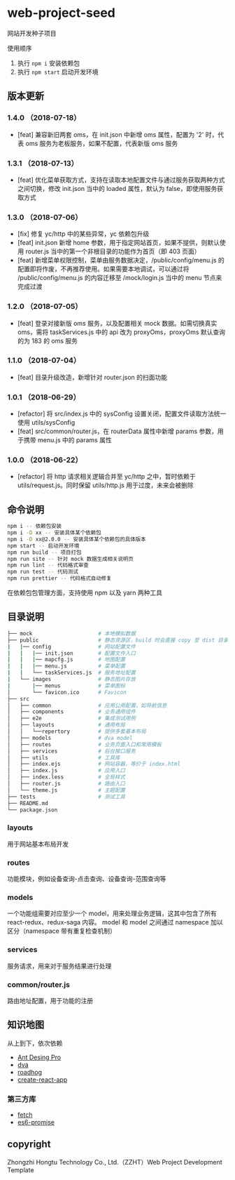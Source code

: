 # web-project-seed

网站开发种子项目

使用顺序

1. 执行 `npm i` 安装依赖包
2. 执行 `npm start` 启动开发环境

## 版本更新

### 1.4.0 （2018-07-18）

+ [feat] 兼容新旧两套 oms，在 init.json 中新增 oms 属性，配置为 '2' 时，代表 oms 服务为老板服务，如果不配置，代表新版 oms 服务

### 1.3.1 （2018-07-13）

+ [feat] 优化菜单获取方式，支持在读取本地配置文件与通过服务获取两种方式之间切换，修改 init.json 当中的 loaded 属性，默认为 false，即使用服务获取方式

### 1.3.0 （2018-07-06）

+ [fix] 修复 yc/http 中的某些异常，yc 依赖包升级
+ [feat] init.json 新增 home 参数，用于指定网站首页，如果不提供，则默认使用 router.js 当中的第一个非根目录的功能作为首页（即 403 页面）
+ [feat] 新增菜单权限控制，菜单由服务数据决定，/public/config/menu.js 的配置即将作废，不再推荐使用。如果需要本地调试，可以通过将 /public/config/menu.js 的内容迁移至 /mock/login.js 当中的 menu 节点来完成过渡

### 1.2.0 （2018-07-05）

+ [feat] 登录对接新版 oms 服务，以及配置相关 mock 数据。如需切换真实 oms，需将 taskServices.js 中的 api 改为 proxyOms，proxyOms 默认查询的为 183 的 oms 服务

### 1.1.0 （2018-07-04）

+ [feat] 目录升级改造，新增针对 router.json 的扫面功能

### 1.0.1 （2018-06-29）

+ [refactor] 将 src/index.js 中的 sysConfig 设置关闭，配置文件读取方法统一使用 utils/sysConfig
+ [feat] src/common/router.js，在 routerData 属性中新增 params 参数，用于携带 menu.js 中的 params 属性

### 1.0.0 （2018-06-22）

+ [refactor] 将 http 请求相关逻辑合并至 yc/http 之中，暂时依赖于 utils/request.js。同时保留 utils/http.js 用于过度，未来会被删除

## 命令说明

```bash
npm i -- 依赖包安装
npm i -D xx -- 安装具体某个依赖包
npm i -D xx@2.0.0 -- 安装具体某个依赖包的具体版本
npm start -- 启动开发环境
npm run build -- 项目打包
npm run site -- 针对 mock 数据生成相关说明页
npm run lint -- 代码格式审查
npm run test -- 代码测试
npm run prettier -- 代码格式自动修复
```

在依赖包包管理方面，支持使用 npm 以及 yarn 两种工具

## 目录说明

```bash
├── mock                     # 本地模拟数据
├── public                   # 静态资源区，build 时会直接 copy 至 dist 目录
|   |── config               # 网站配置文件
|   |   |── init.json        # 配置文件入口
|   |   |── mapcfg.js        # 地图配置
|   |   |── menu.js          # 菜单配置
|   |   └── taskServices.js  # 服务地址配置
|   └── images               # 静态图片存放
|       |── menus            # 菜单图标
│       └── favicon.ico      # Favicon
├── src
│   ├── common               # 应用公用配置，如导航信息
│   ├── components           # 业务通用组件
│   ├── e2e                  # 集成测试用例
│   ├── layouts              # 通用布局
│   │   └──repertory         # 提供多套基本布局
│   ├── models               # dva model
│   ├── routes               # 业务页面入口和常用模板
│   ├── services             # 后台接口服务
│   ├── utils                # 工具库
│   ├── index.ejs            # 网站容器，等价于 index.html
│   ├── index.js             # 应用入口
│   ├── index.less           # 全局样式
│   ├── router.js            # 路由入口
│   └── theme.js             # 主题配置
├── tests                    # 测试工具
├── README.md
└── package.json
```

### layouts

用于网站基本布局开发

### routes

功能模块，例如设备查询-点击查询、设备查询-范围查询等

### models

一个功能组需要对应至少一个 model，用来处理业务逻辑，这其中包含了所有 react-redux、redux-saga 内容。
model 和 model 之间通过 namespace 加以区分（namespace 带有重复检查机制）

### services

服务请求，用来对于服务结果进行处理

### common/router.js

路由地址配置，用于功能的注册

## 知识地图

从上到下，依次依赖

+ [Ant Desing Pro](https://github.com/ant-design/ant-design-pro/blob/master/README.zh-CN.md)
+ [dva](https://github.com/dvajs/dva/blob/master/README_zh-CN.md)
+ [roadhog](https://github.com/sorrycc/roadhog/blob/master/README.md)
+ [create-react-app](https://github.com/facebookincubator/create-react-app/blob/master/README.md)

### 第三方库

+ [fetch](https://github.com/matthew-andrews/isomorphic-fetch)
+ [es6-promise](https://github.com/stefanpenner/es6-promise)

## copyright

Zhongzhi Hongtu Technology Co., Ltd.（ZZHT）Web Project Development Template
